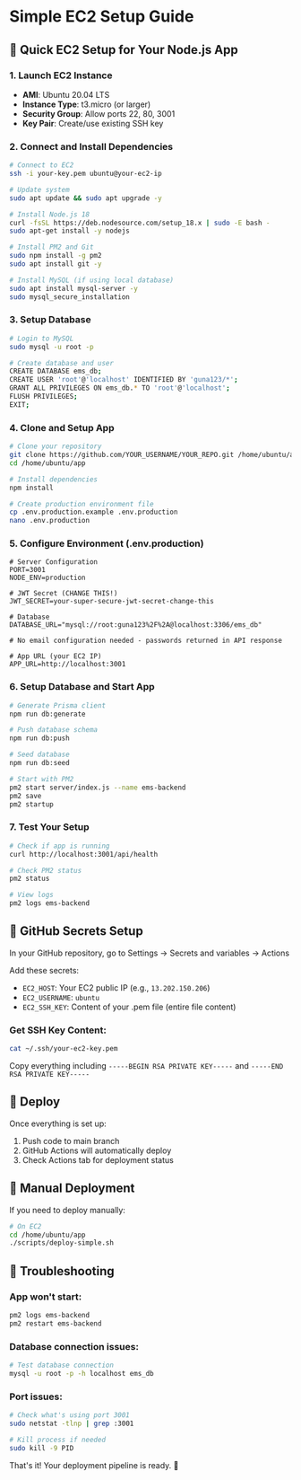 # Simple EC2 Setup Guide

## 🚀 Quick EC2 Setup for Your Node.js App

### 1. Launch EC2 Instance
- **AMI**: Ubuntu 20.04 LTS
- **Instance Type**: t3.micro (or larger)
- **Security Group**: Allow ports 22, 80, 3001
- **Key Pair**: Create/use existing SSH key

### 2. Connect and Install Dependencies
```bash
# Connect to EC2
ssh -i your-key.pem ubuntu@your-ec2-ip

# Update system
sudo apt update && sudo apt upgrade -y

# Install Node.js 18
curl -fsSL https://deb.nodesource.com/setup_18.x | sudo -E bash -
sudo apt-get install -y nodejs

# Install PM2 and Git
sudo npm install -g pm2
sudo apt install git -y

# Install MySQL (if using local database)
sudo apt install mysql-server -y
sudo mysql_secure_installation
```

### 3. Setup Database
```bash
# Login to MySQL
sudo mysql -u root -p

# Create database and user
CREATE DATABASE ems_db;
CREATE USER 'root'@'localhost' IDENTIFIED BY 'guna123/*';
GRANT ALL PRIVILEGES ON ems_db.* TO 'root'@'localhost';
FLUSH PRIVILEGES;
EXIT;
```

### 4. Clone and Setup App
```bash
# Clone your repository
git clone https://github.com/YOUR_USERNAME/YOUR_REPO.git /home/ubuntu/app
cd /home/ubuntu/app

# Install dependencies
npm install

# Create production environment file
cp .env.production.example .env.production
nano .env.production
```

### 5. Configure Environment (.env.production)
```env
# Server Configuration
PORT=3001
NODE_ENV=production

# JWT Secret (CHANGE THIS!)
JWT_SECRET=your-super-secure-jwt-secret-change-this

# Database
DATABASE_URL="mysql://root:guna123%2F%2A@localhost:3306/ems_db"

# No email configuration needed - passwords returned in API response

# App URL (your EC2 IP)
APP_URL=http://localhost:3001
```

### 6. Setup Database and Start App
```bash
# Generate Prisma client
npm run db:generate

# Push database schema
npm run db:push

# Seed database
npm run db:seed

# Start with PM2
pm2 start server/index.js --name ems-backend
pm2 save
pm2 startup
```

### 7. Test Your Setup
```bash
# Check if app is running
curl http://localhost:3001/api/health

# Check PM2 status
pm2 status

# View logs
pm2 logs ems-backend
```

## 🔐 GitHub Secrets Setup

In your GitHub repository, go to Settings → Secrets and variables → Actions

Add these secrets:
- `EC2_HOST`: Your EC2 public IP (e.g., `13.202.150.206`)
- `EC2_USERNAME`: `ubuntu`
- `EC2_SSH_KEY`: Content of your .pem file (entire file content)

### Get SSH Key Content:
```bash
cat ~/.ssh/your-ec2-key.pem
```
Copy everything including `-----BEGIN RSA PRIVATE KEY-----` and `-----END RSA PRIVATE KEY-----`

## 🚀 Deploy

Once everything is set up:
1. Push code to main branch
2. GitHub Actions will automatically deploy
3. Check Actions tab for deployment status

## 🔧 Manual Deployment

If you need to deploy manually:
```bash
# On EC2
cd /home/ubuntu/app
./scripts/deploy-simple.sh
```

## 🐛 Troubleshooting

### App won't start:
```bash
pm2 logs ems-backend
pm2 restart ems-backend
```

### Database connection issues:
```bash
# Test database connection
mysql -u root -p -h localhost ems_db
```

### Port issues:
```bash
# Check what's using port 3001
sudo netstat -tlnp | grep :3001

# Kill process if needed
sudo kill -9 PID
```

That's it! Your deployment pipeline is ready. 🎉